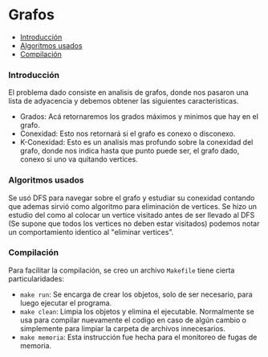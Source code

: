 # Grafos

- [Introducción](#introducción)
- [Algoritmos usados](#algoritmos-usados)
- [Compilación](#compilación)

### Introducción
El problema dado consiste en analisis de grafos, donde nos pasaron una lista de adyacencia y debemos obtener las siguientes caracteristicas.

* Grados: Acá retornaremos los grados máximos y minimos que hay en el grafo.
* Conexidad: Esto nos retornará si el grafo es conexo o disconexo.
* K-Conexidad: Esto es un analisis mas profundo sobre la conexidad del grafo, donde nos indica hasta que punto puede ser, el grafo dado, conexo si uno va quitando vertices.

### Algoritmos usados
Se usó DFS para navegar sobre el grafo y estudiar su conexidad contando que ademas sirvió como algoritmo para eliminación de vertices. Se hizo un estudio del como al colocar un vertice visitado antes de ser llevado al DFS (Se supone que todos los vertices no deben estar visitados) podemos notar un comportamiento identico al "eliminar vertices".

### Compilación
Para facilitar la compilación, se creo un archivo `Makefile` tiene cierta particularidades:
* `make run`: Se encarga de crear los objetos, solo de ser necesario, para luego ejecutar el programa.
* `make clean`: Limpia los objetos y elimina el ejecutable. Normalmente se usa para compilar nuevamente el codigo en caso de algún cambio o simplemente para limpiar la carpeta de archivos innecesarios.
* `make memoria`: Esta instrucción fue hecha para el monitoreo de fugas de memoria.
